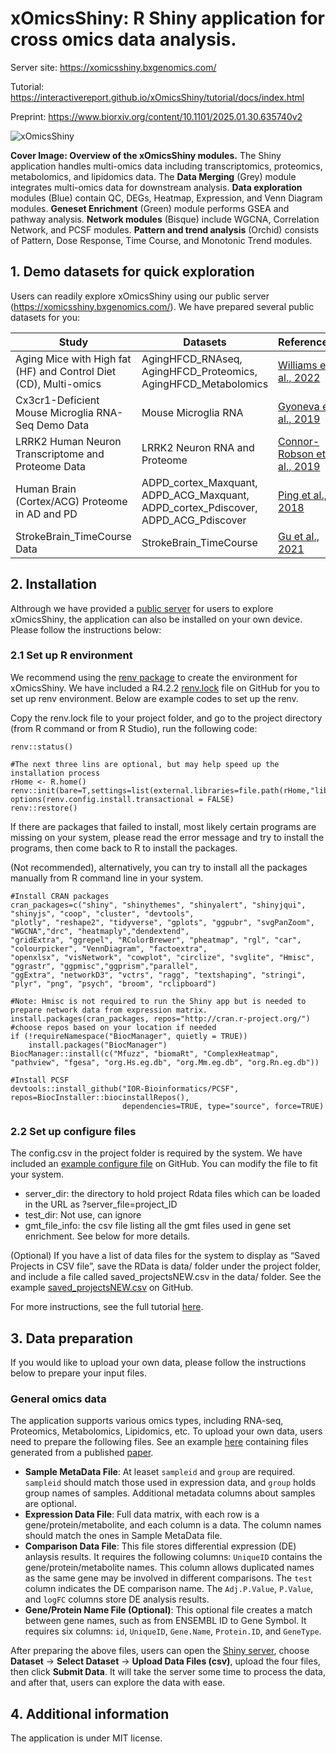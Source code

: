 # xOmicsShiny: R Shiny application for cross omics data analysis.

Server site: https://xomicsshiny.bxgenomics.com/

Tutorial: https://interactivereport.github.io/xOmicsShiny/tutorial/docs/index.html

Preprint: https://www.biorxiv.org/content/10.1101/2025.01.30.635740v2

![xOmicsShiny](https://interactivereport.github.io/xOmicsShiny/images/Cover.png)

**Cover Image: Overview of the xOmicsShiny modules.** The Shiny application handles multi-omics data including transcriptomics, proteomics, metabolomics, and lipidomics data. The **Data Merging** (Grey) module integrates multi-omics data for downstream analysis. **Data exploration** modules (Blue) contain QC, DEGs, Heatmap, Expression, and Venn Diagram modules. **Geneset Enrichment** (Green) module performs GSEA and pathway analysis. **Network modules** (Bisque) include WGCNA, Correlation Network, and PCSF modules. **Pattern and trend analysis** (Orchid) consists of Pattern, Dose Response, Time Course, and Monotonic Trend modules.

## 1. Demo datasets for quick exploration

Users can readily explore xOmicsShiny using our public server (https://xomicsshiny.bxgenomics.com/). We have prepared several public datasets for you:

| Study | Datasets | References |
| --- | --- | --- |
| Aging Mice with High fat (HF) and Control Diet (CD), Multi-omics |	AgingHFCD_RNAseq, AgingHFCD_Proteomics, AgingHFCD_Metabolomics | [Williams et al., 2022](https://pubmed.ncbi.nlm.nih.gov/34666007/) |
| Cx3cr1-Deficient Mouse Microglia RNA-Seq Demo Data | Mouse Microglia RNA | [Gyoneva et al., 2019](https://www.life-science-alliance.org/content/2/6/e201900453) |
| LRRK2 Human Neuron Transcriptome and Proteome Data | LRRK2 Neuron RNA and Proteome | [Connor-Robson et al., 2019](https://www.sciencedirect.com/science/article/pii/S0969996119300968?via%3Dihub) |
| Human Brain (Cortex/ACG) Proteome in AD and PD | ADPD_cortex_Maxquant, ADPD_ACG_Maxquant, ADPD_cortex_Pdiscover, ADPD_ACG_Pdiscover	| [Ping et al., 2018](https://www.nature.com/articles/sdata201836) |
| StrokeBrain_TimeCourse Data |	StrokeBrain_TimeCourse | [Gu et al., 2021](https://pubs.acs.org/doi/10.1021/acs.jproteome.1c00259) |

## 2. Installation

Althrough we have provided a [public server](https://xomicsshiny.bxgenomics.com/) for users to explore xOmicsShiny, the application can also be installed on your own device. Please follow the instructions below:

### 2.1 Set up R environment

We recommend using the [renv package](https://rstudio.github.io/renv/articles/renv.html) to create the environment for xOmicsShiny. We have included a R4.2.2 [renv.lock](https://github.com/interactivereport/xOmicsShiny/blob/main/R_Environment/renv.lock) file on GitHub for you to set up renv environment. Below are example codes to set up the renv.

Copy the renv.lock file to your project folder, and go to the project directory (from R command or from R Studio), run the following code:

```
renv::status()

#The next three lins are optional, but may help speed up the installation process
rHome <- R.home()
renv::init(bare=T,settings=list(external.libraries=file.path(rHome,"library")),restart=T)
options(renv.config.install.transactional = FALSE) 
renv::restore()
```

If there are packages that failed to install, most likely certain programs are missing on your system, please read the error message and try to install the programs, then come back to R to install the packages.

(Not recommended), alternatively, you can try to install all the packages manually from R command line in your system.

```
#Install CRAN packages
cran_packages=c("shiny", "shinythemes", "shinyalert", "shinyjqui", "shinyjs", "coop", "cluster", "devtools",
"plotly", "reshape2", "tidyverse", "gplots", "ggpubr", "svgPanZoom", "WGCNA","drc", "heatmaply","dendextend",
"gridExtra", "ggrepel", "RColorBrewer", "pheatmap", "rgl", "car", "colourpicker", "VennDiagram", "factoextra",
"openxlsx", "visNetwork", "cowplot", "circlize", "svglite", "Hmisc", "ggrastr", "ggpmisc","ggprism","parallel",
"ggExtra", "networkD3", "vctrs", "ragg", "textshaping", "stringi", "plyr", "png", "psych", "broom", "rclipboard")

#Note: Hmisc is not required to run the Shiny app but is needed to prepare network data from expression matrix.
install.packages(cran_packages, repos="http://cran.r-project.org/")  #choose repos based on your location if needed
if (!requireNamespace("BiocManager", quietly = TRUE))
    install.packages("BiocManager")
BiocManager::install(c("Mfuzz", "biomaRt", "ComplexHeatmap", "pathview", "fgesa", "org.Hs.eg.db", "org.Mm.eg.db", "org.Rn.eg.db"))

#Install PCSF
devtools::install_github("IOR-Bioinformatics/PCSF", repos=BiocInstaller::biocinstallRepos(),
                         dependencies=TRUE, type="source", force=TRUE)
```

### 2.2 Set up configure files

The config.csv in the project folder is required by the system. We have included an [example configure file](https://github.com/interactivereport/xOmicsShiny/blob/main/config.csv) on GitHub. You can modify the file to fit your system.

 - server_dir: the directory to hold project Rdata files which can be loaded in the URL as ?server_file=project_ID
 - test_dir: Not use, can ignore
 - gmt_file_info: the csv file listing all the gmt files used in gene set enrichment. See below for more details.

(Optional) If you have a list of data files for the system to display as “Saved Projects in CSV file”, save the RData is data/ folder under the project folder, and include a file called saved_projectsNEW.csv in the data/ folder. See the example [saved_projectsNEW.csv](https://github.com/interactivereport/xOmicsShiny/blob/main/data/saved_projectsNEW.csv) on GitHub.

For more instructions, see the full tutorial [here](https://interactivereport.github.io/xOmicsShiny/tutorial/docs/installation.html).

## 3. Data preparation

If you would like to upload your own data, please follow the instructions below to prepare your input files.

### General omics data

The application supports various omics types, including RNA-seq, Proteomics, Metabolomics, Lipidomics, etc. To upload your own data, users need to prepare the following files. See an example [here](https://github.com/interactivereport/xOmicsShiny/tree/gh-pages/demo_data) containing files generated from a published [paper](https://pubmed.ncbi.nlm.nih.gov/34666007/).

 - **Sample MetaData File**: At leaset `sampleid` and `group` are required. `sampleid` should match those used in expression data, and `group` holds group names of samples. Additional metadata columns about samples are optional.
 - **Expression Data File**: Full data matrix, with each row is a gene/protein/metabolite, and each column is a data. The column names should match the ones in Sample MetaData file.
 - **Comparison Data File**: This file stores differential expression (DE) anlaysis results. It requires the following columns: `UniqueID` contains the gene/protein/metabolite names. This column allows duplicated names as the same gene may be involved in different comparisons. The `test` column indicates the DE comparison name. The `Adj.P.Value`, `P.Value`, and `logFC` columns store DE analysis results.
 - **Gene/Protein Name File (Optional)**: This optional file creates a match between gene names, such as from ENSEMBL ID to Gene Symbol. It requires six columns: `id`, `UniqueID`, `Gene.Name`, `Protein.ID`, and `GeneType`.

After preparing the above files, users can open the [Shiny server](https://xomicsshiny.bxgenomics.com/), choose **Dataset** -> **Select Dataset** -> **Upload Data Files (csv)**, upload the four files, then click **Submit Data**. It will take the server some time to process the data, and after that, users can explore the data with ease.

## 4. Additional information

The application is under MIT license.
